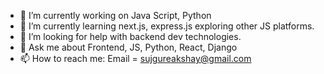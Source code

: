 - 🔭 I’m currently working on Java Script, Python
- 🌱 I’m currently learning next.js, express.js exploring other JS platforms.
- 🤔 I’m looking for help with backend dev technologies.
- 💬 Ask me about Frontend, JS, Python, React, Django 
- 📫 How to reach me: Email = sujgureakshay@gmail.com
